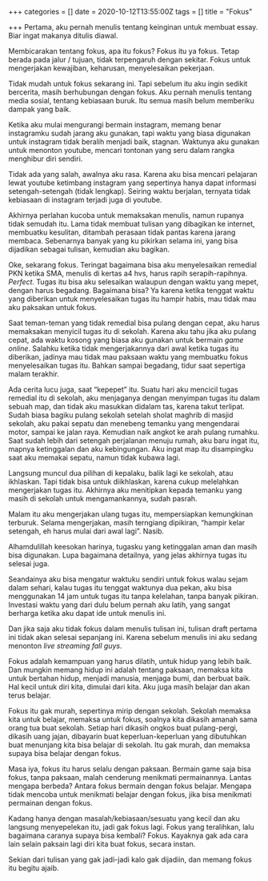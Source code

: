 +++
categories = []
date = 2020-10-12T13:55:00Z
tags = []
title = "Fokus"

+++
Pertama, aku pernah menulis tentang keinginan untuk membuat essay. Biar ingat makanya ditulis diawal.<!--more-->

Membicarakan tentang fokus, apa itu fokus? Fokus itu ya fokus. Tetap berada pada jalur / tujuan, tidak terpengaruh dengan sekitar. Fokus untuk mengerjakan kewajiban, keharusan, menyelesaikan pekerjaan.

Tidak mudah untuk fokus sekarang ini. Tapi sebelum itu aku ingin sedikit bercerita, masih berhubungan dengan fokus. Aku pernah menulis tentang media sosial, tentang kebiasaan buruk. Itu semua masih belum memberiku dampak yang baik.

Ketika aku mulai mengurangi bermain instagram, memang benar instagramku sudah jarang aku gunakan, tapi waktu yang biasa digunakan untuk instagram tidak beralih menjadi baik, stagnan. Waktunya aku gunakan untuk menonton youtube, mencari tontonan yang seru dalam rangka menghibur diri sendiri.

Tidak ada yang salah, awalnya aku rasa. Karena aku bisa mencari pelajaran lewat youtube ketimbang instagram yang sepertinya hanya dapat informasi setengah-setengah (tidak lengkap). Seiring waktu berjalan, ternyata tidak kebiasaan di instagram terjadi juga di youtube.

Akhirnya perlahan kucoba untuk memaksakan menulis, namun rupanya tidak semudah itu. Lama tidak membuat tulisan yang dibagikan ke internet, membuatku kesulitan, ditambah perasaan tidak pantas karena jarang membaca. Sebenarnya banyak yang ku pikirkan selama ini, yang bisa dijadikan sebagai tulisan, kemudian aku bagikan.

Oke, sekarang fokus. Teringat bagaimana bisa aku menyelesaikan remedial PKN ketika SMA, menulis di kertas a4 hvs, harus rapih serapih-rapihnya. _Perfect._ Tugas itu bisa aku selesaikan walaupun dengan waktu yang mepet, dengan harus begadang. Bagaimana bisa? Ya karena ketika tenggat waktu yang diberikan untuk menyelesaikan tugas itu hampir habis, mau tidak mau aku paksakan untuk fokus.

Saat teman-teman yang tidak remedial bisa pulang dengan cepat, aku harus memaksakan menyicil tugas itu di sekolah. Karena aku tahu jika aku pulang cepat, ada waktu kosong yang biasa aku gunakan untuk bermain _game online_. Salahku ketika tidak mengerjakannya dari awal ketika tugas itu diberikan, jadinya mau tidak mau paksaan waktu yang membuatku fokus menyelesaikan tugas itu. Bahkan sampai begadang, tidur saat sepertiga malam terakhir.

Ada cerita lucu juga, saat “kepepet” itu. Suatu hari aku mencicil tugas remedial itu di sekolah, aku menjaganya dengan menyimpan tugas itu dalam sebuah map, dan tidak aku masukkan didalam tas, karena takut terlipat. Sudah biasa bagiku pulang sekolah setelah sholat maghrib di masjid sekolah, aku pakai sepatu dan menebeng temanku yang mengendarai motor, sampai ke jalan raya. Kemudian naik angkot ke arah pulang rumahku. Saat sudah lebih dari setengah perjalanan menuju rumah, aku baru ingat itu, mapnya ketinggalan dan aku kebingungan. Aku ingat map itu disampingku saat aku memakai sepatu, namun tidak kubawa lagi.

Langsung muncul dua pilihan di kepalaku, balik lagi ke sekolah, atau ikhlaskan. Tapi tidak bisa untuk diikhlaskan, karena cukup melelahkan mengerjakan tugas itu. Akhirnya aku menitipkan kepada temanku yang masih di sekolah untuk mengamankannya, sudah pasrah.

Malam itu aku mengerjakan ulang tugas itu, mempersiapkan kemungkinan terburuk. Selama mengerjakan, masih terngiang dipikiran, “hampir kelar setengah, eh harus mulai dari awal lagi”. Nasib.

Alhamdulillah keesokan harinya, tugasku yang ketinggalan aman dan masih bisa digunakan. Lupa bagaimana detailnya, yang jelas akhirnya tugas itu selesai juga.

Seandainya aku bisa mengatur waktuku sendiri untuk fokus walau sejam dalam sehari, kalau tugas itu tenggat waktunya dua pekan, aku bisa menggunakan 14 jam untuk tugas itu tanpa kelelahan, tanpa banyak pikiran. Investasi waktu yang dari dulu belum pernah aku latih, yang sangat berharga ketika aku dapat ide untuk menulis ini.

Dan jika saja aku tidak fokus dalam menulis tulisan ini, tulisan draft pertama ini tidak akan selesai sepanjang ini. Karena sebelum menulis ini aku sedang menonton _live streaming fall guys_.

Fokus adalah kemampuan yang harus dilatih, untuk hidup yang lebih baik. Dan mungkin memang hidup ini adalah tentang paksaan, memaksa kita untuk bertahan hidup, menjadi manusia, menjaga bumi, dan berbuat baik. Hal kecil untuk diri kita, dimulai dari kita. Aku juga masih belajar dan akan terus belajar.

Fokus itu gak murah, sepertinya mirip dengan sekolah. Sekolah memaksa kita untuk belajar, memaksa untuk fokus, soalnya kita dikasih amanah sama orang tua buat sekolah. Setiap hari dikasih ongkos buat pulang-pergi, dikasih uang jajan, dibayarin buat keperluan-keperluan yang dibutuhkan buat menunjang kita bisa belajar di sekolah. Itu gak murah, dan memaksa supaya bisa belajar dengan fokus.

Masa iya, fokus itu harus selalu dengan paksaan. Bermain game saja bisa fokus, tanpa paksaan, malah cenderung menikmati permainannya. Lantas mengapa berbeda? Antara fokus bermain dengan fokus belajar. Mengapa tidak mencoba untuk menikmati belajar dengan fokus, jika bisa menikmati permainan dengan fokus.

Kadang hanya dengan masalah/kebiasaan/sesuatu yang kecil dan aku langsung menyepelekan itu, jadi gak fokus lagi. Fokus yang teralihkan, lalu bagaimana caranya supaya bisa kembali? Fokus. Kayaknya gak ada cara lain selain paksain lagi diri kita buat fokus, secara instan.

Sekian dari tulisan yang gak jadi-jadi kalo gak dijadiin, dan memang fokus itu begitu ajaib.